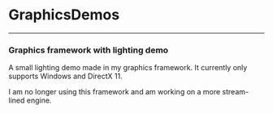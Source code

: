 # GraphicsDemos
-------------------------
### Graphics framework with lighting demo

A small lighting demo made in my graphics framework.
It currently only supports Windows and DirectX 11.

I am no longer using this framework and am working on a more stream-lined engine.
